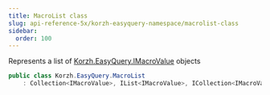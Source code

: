 ```yaml
---
title: MacroList class
slug: api-reference-5x/korzh-easyquery-namespace/macrolist-class
sidebar:
  order: 100
---
```


Represents a list of [Korzh.EasyQuery.IMacroValue](/easyquery/docs/api-reference-5x/korzh-easyquery-namespace/imacrovalue-interface) objects
```csharp
public class Korzh.EasyQuery.MacroList
    : Collection<IMacroValue>, IList<IMacroValue>, ICollection<IMacroValue>, IEnumerable<IMacroValue>, IEnumerable, IList, ICollection, IReadOnlyList<IMacroValue>, IReadOnlyCollection<IMacroValue>

```
